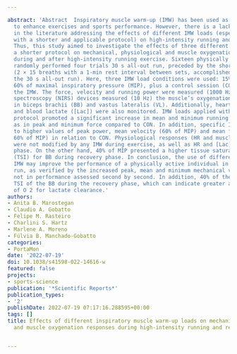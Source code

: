 ---
abstract: 'Abstract  Inspiratory muscle warm-up (IMW) has been used as a resource
  to enhance exercises and sports performance. However, there is a lack of studies
  in the literature addressing the effects of different IMW loads (especially in combination
  with a shorter and applicable protocol) on high-intensity running and recovery phase.
  Thus, this study aimed to investigate the effects of three different IMW loads using
  a shorter protocol on mechanical, physiological and muscle oxygenation responses
  during and after high-intensity running exercise. Sixteen physically active men,
  randomly performed four trials 30 s all-out run, preceded by the shorter IMW protocol
  (2 × 15 breaths with a 1-min rest interval between sets, accomplished 2 min before
  the 30 s all-out run). Here, three IMW load conditions were used: 15%, 40%, and
  60% of maximal inspiratory pressure (MIP), plus a control session (CON) without
  the IMW. The force, velocity and running power were measured (1000 Hz). Two near-infrared
  spectroscopy (NIRS) devices measured (10 Hz) the muscle’s oxygenation responses
  in biceps brachii (BB) and vastus lateralis (VL). Additionally, heart rate (HR)
  and blood lactate ([Lac]) were also monitored. IMW loads applied with a shorter
  protocol promoted a significant increase in mean and minimum running power as well
  as in peak and minimum force compared to CON. In addition, specific IMW loads led
  to higher values of peak power, mean velocity (60% of MIP) and mean force (40 and
  60% of MIP) in relation to CON. Physiological responses (HR and muscles oxygenation)
  were not modified by any IMW during exercise, as well as HR and [Lac] in the recovery
  phase. On the other hand, 40% of MIP presented a higher tissue saturation index
  (TSI) for BB during recovery phase. In conclusion, the use of different loads of
  IMW may improve the performance of a physically active individual in a 30 s all-out
  run, as verified by the increased peak, mean and minimum mechanical values, but
  not in performance assessed second by second. In addition, 40% of the MIP improves
  TSI of the BB during the recovery phase, which can indicate greater availability
  of O 2 for lactate clearance.'
authors:
- Anita B. Marostegan
- Claudio A. Gobatto
- Felipe M. Rasteiro
- Charlini S. Hartz
- Marlene A. Moreno
- Fúlvia B. Manchado-Gobatto
categories:
- PortaMon
date: '2022-07-19'
doi: 10.1038/s41598-022-14616-w
featured: false
projects:
- sports-science
publication: '*Scientific Reports*'
publication_types:
- '2'
publishDate: 2022-07-19 07:17:16.288595+00:00
tags: []
title: Effects of different inspiratory muscle warm-up loads on mechanical, physiological
  and muscle oxygenation responses during high-intensity running and recovery

---
